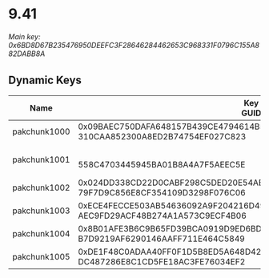 # 9.41

###### *Main key: 0x6BD8D67B235476950DEEFC3F28646284462653C968331F0796C155A882DABB8A*

## Dynamic Keys

| Name         | Key<br/>GUID                                                                                            | Notes |
|--------------|---------------------------------------------------------------------------------------------------------|-|
| pakchunk1000 | 0x09BAEC750DAFA648157B439CE4794614B56457D6AB427F76F2F1D29CFA52C5B9<br/>310CAA852300A8ED2B74754EF027C823 |
| pakchunk1001 | <br/>558C4703445945BA01B8A4A7F5AEEC5E                                                                   | Bao Bros set |
| pakchunk1002 | 0x024DD338CD22D0CABF298C5DED20E54AE4BBA39E5449A7FEBAB2FA5AA9E66A56<br/>79F7D9C856E8CF354109D3298F076C06 |
| pakchunk1003 | 0xECE4FECCE503AB54636092A9F204216D49D8CFFA89D7D22DD97E0776E3F9CBF8<br/>AEC9FD29ACF48B274A1A573C9ECF4B06 |
| pakchunk1004 | 0x8B01AFE3B6C9B65FD39BCA0919D9ED6BD68303CEA76342328C39895A3418750A<br/>B7D9219AF6290146AAFF711E464C5849 |
| pakchunk1005 | 0xDE1F48C0ADAA40FF0F1D5B8ED5A648D42DF826B2712819D724E15C4834A3F7D3<br/>DC487286E8C1CD5FE18AC3FE76034EF2 |
